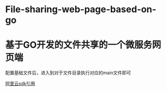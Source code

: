 # File-sharing-web-page-based-on-go
# 基于GO开发的文件共享的一个微服务网页端 #
配置基础文件后，进入到对于文件目录执行对应的main文件即可


[阿里云sdk引用](https://github.com/jakeslee/aliyundrive)
